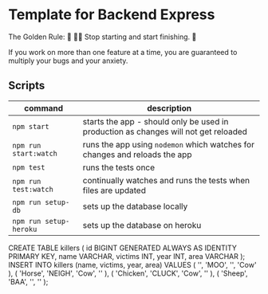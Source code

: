 # Template for Backend Express

The Golden Rule:
🦸 🦸‍♂️ Stop starting and start finishing. 🏁

If you work on more than one feature at a time, you are guaranteed to multiply your bugs and your anxiety.

## Scripts

| command                | description                                                                         |
| ---------------------- | ----------------------------------------------------------------------------------- |
| `npm start`            | starts the app - should only be used in production as changes will not get reloaded |
| `npm run start:watch`  | runs the app using `nodemon` which watches for changes and reloads the app          |
| `npm test`             | runs the tests once                                                                 |
| `npm run test:watch`   | continually watches and runs the tests when files are updated                       |
| `npm run setup-db`     | sets up the database locally                                                        |
| `npm run setup-heroku` | sets up the database on heroku                                                      |




CREATE TABLE killers (
    id BIGINT GENERATED ALWAYS AS IDENTITY PRIMARY KEY,
    name VARCHAR,
    victims INT,
    year INT,
    area VARCHAR
);
INSERT INTO killers (name, victims, year, area)
VALUES
(
    '',
    'MOO',
    '',
    'Cow'
),
(
    'Horse',
    'NEIGH',
    'Cow',
    ''
),
(
    'Chicken',
    'CLUCK',
    'Cow',
    ''
),
(
    'Sheep',
    'BAA',
    '',
    ''
);
